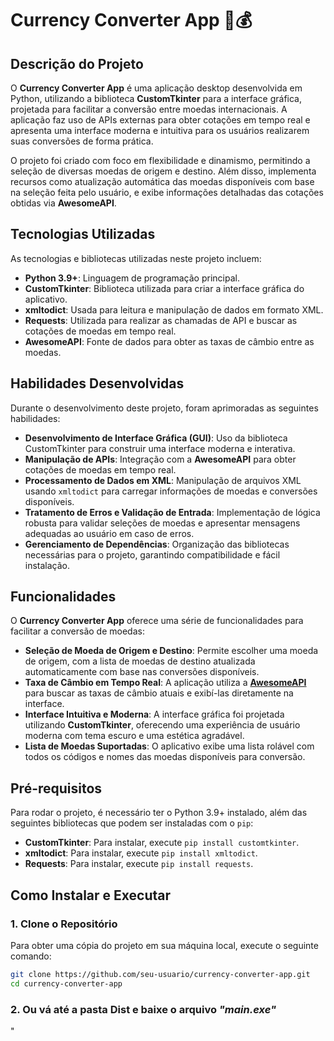 # Currency Converter App 💱💰

## Descrição do Projeto

O **Currency Converter App** é uma aplicação desktop desenvolvida em Python, utilizando a biblioteca **CustomTkinter** para a interface gráfica, projetada para facilitar a conversão entre moedas internacionais. A aplicação faz uso de APIs externas para obter cotações em tempo real e apresenta uma interface moderna e intuitiva para os usuários realizarem suas conversões de forma prática.

O projeto foi criado com foco em flexibilidade e dinamismo, permitindo a seleção de diversas moedas de origem e destino. Além disso, implementa recursos como atualização automática das moedas disponíveis com base na seleção feita pelo usuário, e exibe informações detalhadas das cotações obtidas via **AwesomeAPI**.

## Tecnologias Utilizadas

As tecnologias e bibliotecas utilizadas neste projeto incluem:

- **Python 3.9+**: Linguagem de programação principal.
- **CustomTkinter**: Biblioteca utilizada para criar a interface gráfica do aplicativo.
- **xmltodict**: Usada para leitura e manipulação de dados em formato XML.
- **Requests**: Utilizada para realizar as chamadas de API e buscar as cotações de moedas em tempo real.
- **AwesomeAPI**: Fonte de dados para obter as taxas de câmbio entre as moedas.
  
## Habilidades Desenvolvidas

Durante o desenvolvimento deste projeto, foram aprimoradas as seguintes habilidades:

- **Desenvolvimento de Interface Gráfica (GUI)**: Uso da biblioteca CustomTkinter para construir uma interface moderna e interativa.
- **Manipulação de APIs**: Integração com a **AwesomeAPI** para obter cotações de moedas em tempo real.
- **Processamento de Dados em XML**: Manipulação de arquivos XML usando `xmltodict` para carregar informações de moedas e conversões disponíveis.
- **Tratamento de Erros e Validação de Entrada**: Implementação de lógica robusta para validar seleções de moedas e apresentar mensagens adequadas ao usuário em caso de erros.
- **Gerenciamento de Dependências**: Organização das bibliotecas necessárias para o projeto, garantindo compatibilidade e fácil instalação.

## Funcionalidades

O **Currency Converter App** oferece uma série de funcionalidades para facilitar a conversão de moedas:

- **Seleção de Moeda de Origem e Destino**: Permite escolher uma moeda de origem, com a lista de moedas de destino atualizada automaticamente com base nas conversões disponíveis.
- **Taxa de Câmbio em Tempo Real**: A aplicação utiliza a **[AwesomeAPI](https://docs.awesomeapi.com.br/api-de-moedas)** para buscar as taxas de câmbio atuais e exibí-las diretamente na interface.
- **Interface Intuitiva e Moderna**: A interface gráfica foi projetada utilizando **CustomTkinter**, oferecendo uma experiência de usuário moderna com tema escuro e uma estética agradável.
- **Lista de Moedas Suportadas**: O aplicativo exibe uma lista rolável com todos os códigos e nomes das moedas disponíveis para conversão.

## Pré-requisitos

Para rodar o projeto, é necessário ter o Python 3.9+ instalado, além das seguintes bibliotecas que podem ser instaladas com o `pip`:

- **CustomTkinter**: Para instalar, execute `pip install customtkinter`.
- **xmltodict**: Para instalar, execute `pip install xmltodict`.
- **Requests**: Para instalar, execute `pip install requests`.

## Como Instalar e Executar

### 1. Clone o Repositório

Para obter uma cópia do projeto em sua máquina local, execute o seguinte comando:

```bash
git clone https://github.com/seu-usuario/currency-converter-app.git
cd currency-converter-app
```
### 2. Ou vá até a pasta Dist e baixe o arquivo _"main.exe"_
"
